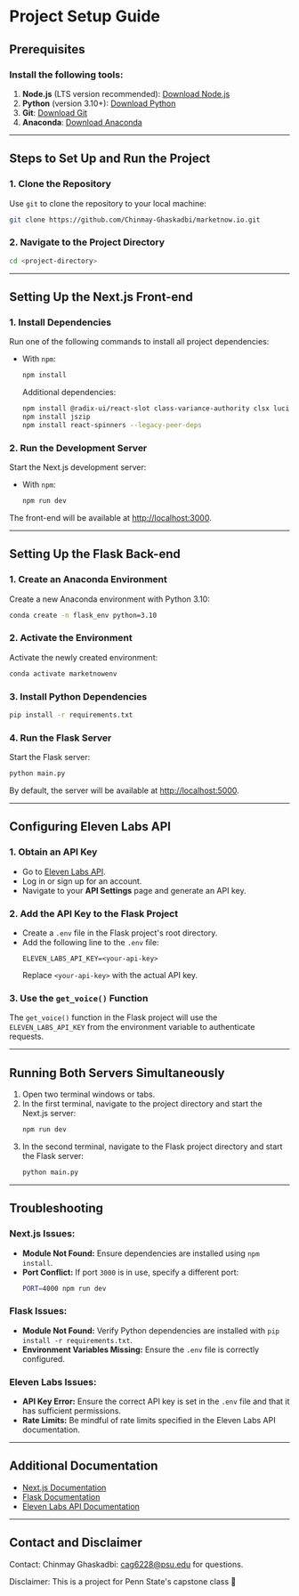 # Project Setup Guide

## Prerequisites

### Install the following tools:
1. **Node.js** (LTS version recommended): [Download Node.js](https://nodejs.org)
2. **Python** (version 3.10+): [Download Python](https://www.python.org/downloads/)
3. **Git**: [Download Git](https://git-scm.com)
4. **Anaconda**: [Download Anaconda](https://www.anaconda.com/products/distribution)

---

## Steps to Set Up and Run the Project

### 1. Clone the Repository
Use `git` to clone the repository to your local machine:
```bash
git clone https://github.com/Chinmay-Ghaskadbi/marketnow.io.git
```

### 2. Navigate to the Project Directory
```bash
cd <project-directory>
```

---

## Setting Up the Next.js Front-end

### 1. Install Dependencies
Run one of the following commands to install all project dependencies:
- With `npm`:
  ```bash
  npm install
  ```
  Additional dependencies:
  ```bash
  npm install @radix-ui/react-slot class-variance-authority clsx lucide-react tailwind-merge
  npm install jszip
  npm install react-spinners --legacy-peer-deps
  ```

### 2. Run the Development Server
Start the Next.js development server:
- With `npm`:
  ```bash
  npm run dev
  ```

The front-end will be available at [http://localhost:3000](http://localhost:3000/home).

---

## Setting Up the Flask Back-end

### 1. Create an Anaconda Environment
Create a new Anaconda environment with Python 3.10:
```bash
conda create -n flask_env python=3.10
```

### 2. Activate the Environment
Activate the newly created environment:
```bash
conda activate marketnowenv
```

### 3. Install Python Dependencies
```bash
pip install -r requirements.txt
```

### 4. Run the Flask Server
Start the Flask server:
```bash
python main.py
```

By default, the server will be available at [http://localhost:5000](http://localhost:5000).

---

## Configuring Eleven Labs API

### 1. Obtain an API Key
- Go to [Eleven Labs API](https://elevenlabs.io).
- Log in or sign up for an account.
- Navigate to your **API Settings** page and generate an API key.

### 2. Add the API Key to the Flask Project
- Create a `.env` file in the Flask project's root directory.
- Add the following line to the `.env` file:
  ```
  ELEVEN_LABS_API_KEY=<your-api-key>
  ```
  Replace `<your-api-key>` with the actual API key.

### 3. Use the `get_voice()` Function
The `get_voice()` function in the Flask project will use the `ELEVEN_LABS_API_KEY` from the environment variable to authenticate requests.

---

## Running Both Servers Simultaneously

1. Open two terminal windows or tabs.
2. In the first terminal, navigate to the project directory and start the Next.js server:
   ```bash
   npm run dev
   ```
3. In the second terminal, navigate to the Flask project directory and start the Flask server:
   ```bash
   python main.py
   ```

---

## Troubleshooting

### Next.js Issues:
- **Module Not Found:** Ensure dependencies are installed using `npm install`.
- **Port Conflict:** If port `3000` is in use, specify a different port:
  ```bash
  PORT=4000 npm run dev
  ```

### Flask Issues:
- **Module Not Found:** Verify Python dependencies are installed with `pip install -r requirements.txt`.
- **Environment Variables Missing:** Ensure the `.env` file is correctly configured.

### Eleven Labs Issues:
- **API Key Error:** Ensure the correct API key is set in the `.env` file and that it has sufficient permissions.
- **Rate Limits:** Be mindful of rate limits specified in the Eleven Labs API documentation.

---

## Additional Documentation

- [Next.js Documentation](https://nextjs.org/docs)
- [Flask Documentation](https://flask.palletsprojects.com)
- [Eleven Labs API Documentation](https://elevenlabs.io/docs)

---

## Contact and Disclaimer
Contact: Chinmay Ghaskadbi: cag6228@psu.edu for questions.

Disclaimer: This is a project for Penn State's capstone class 🚀

